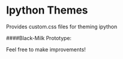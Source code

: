 Ipython Themes
==============



Provides custom.css files for theming ipython


####Black-Milk Prototype:


Feel free to make improvements!
